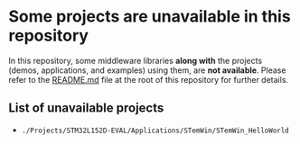 # Some projects are unavailable in this repository

In this repository, some middleware libraries **along with** the projects (demos, applications, and examples) using them, are **not available**. Please refer to the [README.md](../README.md#some-middleware-libraries-and-projects-are-unavailable-in-this-repository) file at the root of this repository for further details.

## List of unavailable projects

* `./Projects/STM32L152D-EVAL/Applications/STemWin/STemWin_HelloWorld`
